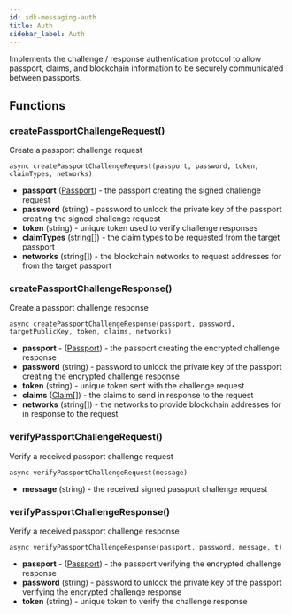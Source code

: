 ```yaml
---
id: sdk-messaging-auth
title: Auth
sidebar_label: Auth 
---
```


Implements the challenge / response authentication protocol to allow passport, claims, and blockchain information to be securely communicated between passports.

## Functions
### createPassportChallengeRequest()
Create a passport challenge request
```
async createPassportChallengeRequest(passport, password, token, claimTypes, networks)
```
- **passport** (<a href='sdk-models-passport'>Passport</a>) - the passport creating the signed challenge request
- **password** (string) - password to unlock the private key of the passport creating the signed challenge request
- **token** (string) - unique token used to verify challenge responses
- **claimTypes** (string[]) - the claim types to be requested from the target passport
- **networks** (string[]) - the blockchain networks to request addresses for from the target passport

### createPassportChallengeResponse()
Create a passport challenge response
```
async createPassportChallengeResponse(passport, password, targetPublicKey, token, claims, networks)
```
- **passport** - (<a href='sdk-models-passport'>Passport</a>) - the passport creating the encrypted challenge response
- **password** (string) - password to unlock the private key of the passport creating the encrypted challenge response
- **token** (string) - unique token sent with the challenge request
- **claims** (<a href='sdk-models-claim'>Claim</a>[]) - the claims to send in response to the request
- **networks** (string[]) - the networks to provide blockchain addresses for in response to the request

### verifyPassportChallengeRequest()
Verify a received passport challenge request
```
async verifyPassportChallengeRequest(message) 
```
- **message** (string) - the received signed passport challenge request

### verifyPassportChallengeResponse()
Verify a received passport challenge response
```
async verifyPassportChallengeResponse(passport, password, message, t)
```
- **passport** - (<a href='sdk-models-passport'>Passport</a>) - the passport verifying the encrypted challenge response
- **password** (string) - password to unlock the private key of the passport verifying the encrypted challenge response
- **token** (string) - unique token to verify the challenge response